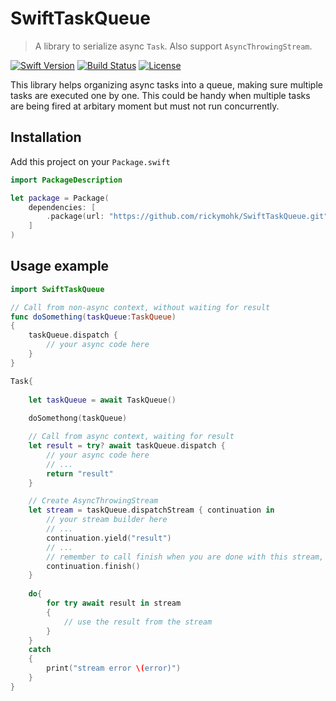 # SwiftTaskQueue

> A library to serialize async `Task`. Also support `AsyncThrowingStream`.

[![Swift Version][swift-image]][swift-url]
[![Build Status][travis-image]][travis-url]
[![License][license-image]][license-url]

This library helps organizing async tasks into a queue, making sure multiple tasks are executed one by one. This could be handy when multiple tasks are being fired at arbitary moment but must not run concurrently.

## Installation

Add this project on your `Package.swift`

```swift
import PackageDescription

let package = Package(
    dependencies: [
        .package(url: "https://github.com/rickymohk/SwiftTaskQueue.git", .branch("master"))
    ]
)
```

## Usage example


```swift
import SwiftTaskQueue

// Call from non-async context, without waiting for result
func doSomething(taskQueue:TaskQueue)
{
    taskQueue.dispatch {
        // your async code here
    }
}

Task{
    
    let taskQueue = await TaskQueue()
    
    doSomethong(taskQueue)

    // Call from async context, waiting for result
    let result = try? await taskQueue.dispatch {
        // your async code here
        // ...
        return "result"
    }

    // Create AsyncThrowingStream
    let stream = taskQueue.dispatchStream { continuation in
        // your stream builder here
        // ...
        continuation.yield("result")
        // ...
        // remember to call finish when you are done with this stream, otherwise the whole queue will be blocked
        continuation.finish() 
    }
    
    do{
        for try await result in stream
        {
            // use the result from the stream
        }
    }
    catch
    {
        print("stream error \(error)")
    }
}
```

[swift-image]:https://img.shields.io/badge/swift-5.7-orange.svg
[swift-url]: https://swift.org/
[license-image]: https://img.shields.io/badge/License-MIT-blue.svg
[license-url]: https://opensource.org/license/mit/
[travis-image]: https://img.shields.io/travis/dbader/node-datadog-metrics/master.svg
[travis-url]: https://travis-ci.org/dbader/node-datadog-metrics
